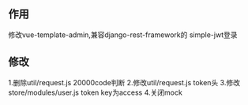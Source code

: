 ## 作用
修改vue-template-admin,兼容django-rest-framework的 simple-jwt登录
## 修改
1.删除util/request.js 20000code判断 
2.修改util/request.js token头
3.修改store/modules/user.js token key为access
4.关闭mock
